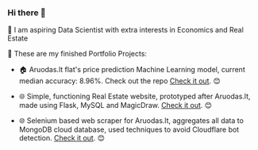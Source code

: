 ### Hi there 👋

🥝 I am aspiring Data Scientist with extra interests in Economics and Real Estate

💼 These are my finished Portfolio Projects:

- 🏠 Aruodas.lt flat's price prediction Machine Learning model, current median accuracy: 8.96%. 
Check out the repo [Check it out](https://github.com/Kiwisuki/Real-Estate-Scraper/blob/main/Data-cleaning-engineering-modelling.ipynb). 😊

- 🌐 Simple, functioning Real Estate website, prototyped after Aruodas.lt, made using Flask, MySQL and MagicDraw. [Check it out](https://github.com/Kiwisuki/Basic-Real-Estate-Website-Flask). 😊
- 🌐 Selenium based web scraper for Aruodas.lt, aggregates all data to MongoDB cloud database, used techniques to avoid Cloudflare bot detection. [Check it out](https://github.com/Kiwisuki/Basic-Real-Estate-Website-Flask). 😊
